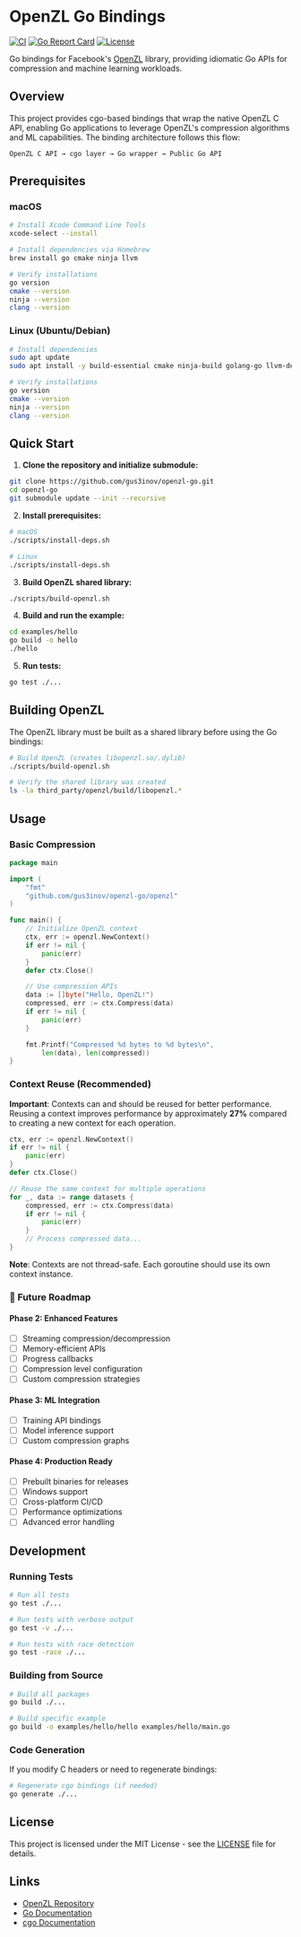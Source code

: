 # OpenZL Go Bindings

[![CI](https://github.com/gus3inov/openzl-go/workflows/CI/badge.svg)](https://github.com/gus3inov/openzl-go/actions)
[![Go Report Card](https://goreportcard.com/badge/github.com/gus3inov/openzl-go)](https://goreportcard.com/report/github.com/gus3inov/openzl-go)
[![License](https://img.shields.io/badge/license-MIT-blue.svg)](LICENSE)

Go bindings for Facebook's [OpenZL](https://github.com/facebook/openzl) library, providing idiomatic Go APIs for compression and machine learning workloads.

## Overview

This project provides cgo-based bindings that wrap the native OpenZL C API, enabling Go applications to leverage OpenZL's compression algorithms and ML capabilities. The binding architecture follows this flow:

```
OpenZL C API → cgo layer → Go wrapper → Public Go API
```

## Prerequisites

### macOS

```bash
# Install Xcode Command Line Tools
xcode-select --install

# Install dependencies via Homebrew
brew install go cmake ninja llvm

# Verify installations
go version
cmake --version
ninja --version
clang --version
```

### Linux (Ubuntu/Debian)

```bash
# Install dependencies
sudo apt update
sudo apt install -y build-essential cmake ninja-build golang-go llvm-dev libclang-dev

# Verify installations
go version
cmake --version
ninja --version
clang --version
```

## Quick Start

1. **Clone the repository and initialize submodule:**

```bash
git clone https://github.com/gus3inov/openzl-go.git
cd openzl-go
git submodule update --init --recursive
```

2. **Install prerequisites:**

```bash
# macOS
./scripts/install-deps.sh

# Linux
./scripts/install-deps.sh
```

3. **Build OpenZL shared library:**

```bash
./scripts/build-openzl.sh
```

4. **Build and run the example:**

```bash
cd examples/hello
go build -o hello
./hello
```

5. **Run tests:**

```bash
go test ./...
```

## Building OpenZL

The OpenZL  library must be built as a shared library before using the Go bindings:

```bash
# Build OpenZL (creates libopenzl.so/.dylib)
./scripts/build-openzl.sh

# Verify the shared library was created
ls -la third_party/openzl/build/libopenzl.*
```

## Usage

### Basic Compression

```go
package main

import (
    "fmt"
    "github.com/gus3inov/openzl-go/openzl"
)

func main() {
    // Initialize OpenZL context
    ctx, err := openzl.NewContext()
    if err != nil {
        panic(err)
    }
    defer ctx.Close()

    // Use compression APIs
    data := []byte("Hello, OpenZL!")
    compressed, err := ctx.Compress(data)
    if err != nil {
        panic(err)
    }

    fmt.Printf("Compressed %d bytes to %d bytes\n",
        len(data), len(compressed))
}
```

### Context Reuse (Recommended)

**Important**: Contexts can and should be reused for better performance. Reusing a context
improves performance by approximately **27%** compared to creating a new context for each operation.

```go
ctx, err := openzl.NewContext()
if err != nil {
    panic(err)
}
defer ctx.Close()

// Reuse the same context for multiple operations
for _, data := range datasets {
    compressed, err := ctx.Compress(data)
    if err != nil {
        panic(err)
    }
    // Process compressed data...
}
```

**Note**: Contexts are not thread-safe. Each goroutine should use its own context instance.

### 🚧 Future Roadmap

#### Phase 2: Enhanced Features
- [ ] Streaming compression/decompression
- [ ] Memory-efficient APIs
- [ ] Progress callbacks
- [ ] Compression level configuration
- [ ] Custom compression strategies

#### Phase 3: ML Integration
- [ ] Training API bindings
- [ ] Model inference support
- [ ] Custom compression graphs

#### Phase 4: Production Ready
- [ ] Prebuilt binaries for releases
- [ ] Windows support
- [ ] Cross-platform CI/CD
- [ ] Performance optimizations
- [ ] Advanced error handling

## Development

### Running Tests

```bash
# Run all tests
go test ./...

# Run tests with verbose output
go test -v ./...

# Run tests with race detection
go test -race ./...
```

### Building from Source

```bash
# Build all packages
go build ./...

# Build specific example
go build -o examples/hello/hello examples/hello/main.go
```

### Code Generation

If you modify C headers or need to regenerate bindings:

```bash
# Regenerate cgo bindings (if needed)
go generate ./...
```
## License

This project is licensed under the MIT License - see the [LICENSE](LICENSE) file for details.

## Links

- [OpenZL Repository](https://github.com/facebook/openzl)
- [Go Documentation](https://golang.org/doc/)
- [cgo Documentation](https://pkg.go.dev/cmd/cgo)
